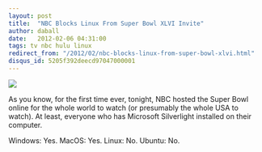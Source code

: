 ```yaml
---
layout: post
title:  "NBC Blocks Linux From Super Bowl XLVI Invite"
author: daball
date:   2012-02-06 04:31:00
tags: tv nbc hulu linux
redirect_from: "/2012/02/nbc-blocks-linux-from-super-bowl-xlvi.html"
disqus_id: 5205f392deecd97047000001
---
```

<img src="http://4.bp.blogspot.com/-8XknYAzzcmA/Ty9Xcm2lpZI/AAAAAAAAAO8/i0KupZk_k5s/s1600/df500_nfl_website-620x386.jpg" border="0">

As you know, for the first time ever, tonight, NBC hosted the Super Bowl online for the whole world to watch (or presumably the whole USA to watch). At least, everyone who has Microsoft Silverlight installed on their computer.

<div id="extended"></div>

<i class="fa fa-check"></i> Windows: Yes.
<i class="fa fa-check"></i> MacOS: Yes.
<i class="fa fa-close"></i> Linux: No.
<i class="fa fa-close"></i> Ubuntu: No.
